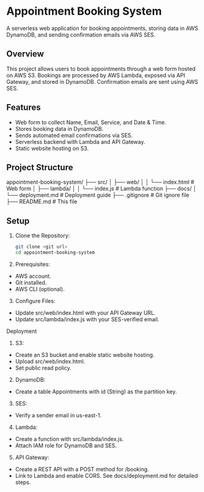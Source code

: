 # Appointment Booking System

A serverless web application for booking appointments, storing data in AWS DynamoDB, and sending confirmation emails via AWS SES.

## Overview

This project allows users to book appointments through a web form hosted on AWS S3. Bookings are processed by AWS Lambda, exposed via API Gateway, and stored in DynamoDB. Confirmation emails are sent using AWS SES.

## Features

- Web form to collect Name, Email, Service, and Date & Time.
- Stores booking data in DynamoDB.
- Sends automated email confirmations via SES.
- Serverless backend with Lambda and API Gateway.
- Static website hosting on S3.

## Project Structure

appointment-booking-system/
├── src/
│   ├── web/
│   │   └── index.html       # Web form
│   ├── lambda/
│   │   └── index.js         # Lambda function
├── docs/
│   └── deployment.md        # Deployment guide
├── .gitignore               # Git ignore file
├── README.md                # This file


## Setup

1. Clone the Repository:

   ```bash
   git clone <git url>
   cd appointment-booking-system
2. Prerequisites:

- AWS account.
- Git installed.
- AWS CLI (optional).

3. Configure Files:

- Update src/web/index.html with your API Gateway URL.
- Update src/lambda/index.js with your SES-verified email.

Deployment

1. S3:

- Create an S3 bucket and enable static website hosting.
- Upload src/web/index.html.
- Set public read policy.

2. DynamoDB:

- Create a table Appointments with id (String) as the partition key.

3. SES:

- Verify a sender email in us-east-1.

4. Lambda:

- Create a function with src/lambda/index.js.
- Attach IAM role for DynamoDB and SES.

5. API Gateway:

- Create a REST API with a POST method for /booking.
- Link to Lambda and enable CORS.
See docs/deployment.md for detailed steps.
